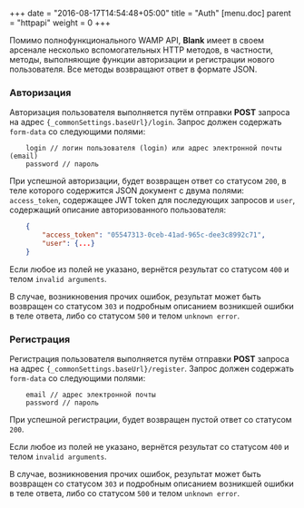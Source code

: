 +++
date = "2016-08-17T14:54:48+05:00"
title = "Auth"
[menu.doc]
    parent = "httpapi"
    weight = 0
+++

Помимо полнофункционального WAMP API, **Blank** имеет в своем арсенале несколько вспомогательных HTTP методов,
в частности, методы, выполняющие функции авторизации и регистрации нового пользователя. Все методы возвращают ответ в формате JSON.

### Авторизация

Авторизация пользователя выполняется путём отправки **POST** запроса на адрес `{_commonSettings.baseUrl}/login`.
Запрос должен содержать `form-data` со следующими полями:
```
    login // логин пользователя (login) или адрес электронной почты (email)
    password // пароль
```

При успешной авторизации, будет возвращен ответ со статусом `200`, в теле которого содержится JSON документ с двума полями: `access_token`,
содержащее JWT token для последующих запросов и `user`, содержащий описание авторизованного пользователя:
```JSON
    {
        "access_token": "05547313-0ceb-41ad-965c-dee3c8992c71",
        "user": {...}
    }
```

Если любое из полей не указано, вернётся результат со статусом `400` и телом `invalid arguments`.

В случае, возникновения прочих ошибок, результат может быть возвращен со статусом `303` и подробным описанием возникшей ошибки в теле ответа,
либо со статусом `500` и телом `unknown error`.

### Регистрация

Регистрация пользователя выполняется путём отправки **POST** запроса на адрес `{_commonSettings.baseUrl}/register`.
Запрос должен содержать `form-data` со следующими полями:
```
    email // адрес электронной почты
    password // пароль
```

При успешной регистрации, будет возвращен пустой ответ со статусом `200`.

Если любое из полей не указано, вернётся результат со статусом `400` и телом `invalid arguments`.

В случае, возникновения прочих ошибок, результат может быть возвращен со статусом `303` и подробным описанием возникшей ошибки в теле ответа,
либо со статусом `500` и телом `unknown error`.
